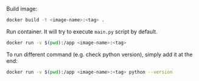 
Build image:
```bash
docker build -t <image-name>:<tag> .
```

Run container. It will try to execute `main.py` script by default.
```bash
docker run -v $(pwd):/app <image-name>:<tag>
```

To run different command (e.g. check python version), simply add it at the end:
```bash
docker run -v $(pwd):/app <image-name>:<tag> python --version
```
